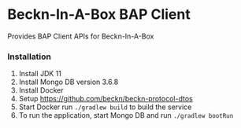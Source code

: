 # Beckn-In-A-Box BAP Client

Provides BAP Client APIs for Beckn-In-A-Box 

### Installation
1. Install JDK 11
2. Install Mongo DB version 3.6.8
3. Install Docker
4. Setup https://github.com/beckn/beckn-protocol-dtos
5. Start Docker run `./gradlew build` to build the service
6. To run the application, start Mongo DB and run `./gradlew bootRun`

